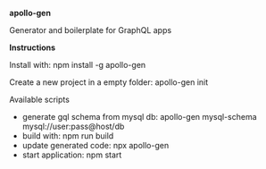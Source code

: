 **apollo-gen**

Generator and boilerplate for GraphQL apps

**Instructions**

Install with: npm install -g apollo-gen

Create a new project in a empty folder:
apollo-gen init

Available scripts

-   generate gql schema from mysql db: apollo-gen mysql-schema mysql://user:pass@host/db
-   build with: npm run build
-   update generated code: npx apollo-gen
-   start application: npm start
